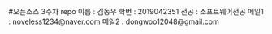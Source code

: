 #오픈소스 3주차 repo
이름 : 김동우
학번 : 2019042351
전공 : 소프트웨어전공
메일1 : noveless1234@naver.com
메일2 : dongwoo12048@gmail.com